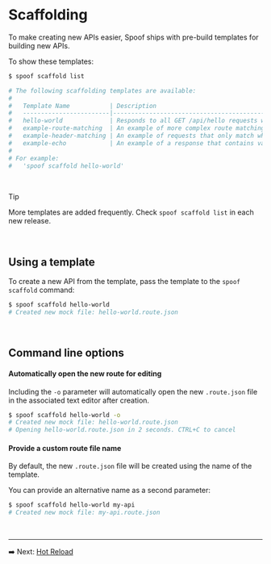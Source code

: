 
# Scaffolding

To make creating new APIs easier, Spoof ships with pre-build templates for building new APIs.

To show these templates:

```bash
$ spoof scaffold list

# The following scaffolding templates are available:
# 
#   Template Name           | Description
#   ------------------------|------------------------------------------------------------------------------
#   hello-world             | Responds to all GET /api/hello requests with a greeting
#   example-route-matching  | An example of more complex route matching
#   example-header-matching | An example of requests that only match when the correct headers are provided
#   example-echo            | An example of a response that contains values from the request
# 
# For example:
#   'spoof scaffold hello-world'
```

<br />

> [!TIP]
> More templates are added frequently. Check `spoof scaffold list` in each new release.

<br />

## Using a template

To create a new API from the template, pass the template to the `spoof scaffold` command:

```bash
$ spoof scaffold hello-world
# Created new mock file: hello-world.route.json
```

<br />

## Command line options

#### Automatically open the new route for editing

Including the `-o` parameter will automatically open the new `.route.json` file in the associated text editor after creation.

```bash
$ spoof scaffold hello-world -o
# Created new mock file: hello-world.route.json
# Opening hello-world.route.json in 2 seconds. CTRL+C to cancel
```

#### Provide a custom route file name

By default, the new `.route.json` file will be created using the name of the template.

You can provide an alternative name as a second parameter:

```bash
$ spoof scaffold hello-world my-api
# Created new mock file: my-api.route.json
```
<br />

---

➡️ Next: [Hot Reload](hot-reload.md)
